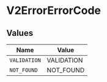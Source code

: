 # V2ErrorErrorCode


## Values

| Name         | Value        |
| ------------ | ------------ |
| `VALIDATION` | VALIDATION   |
| `NOT_FOUND`  | NOT_FOUND    |